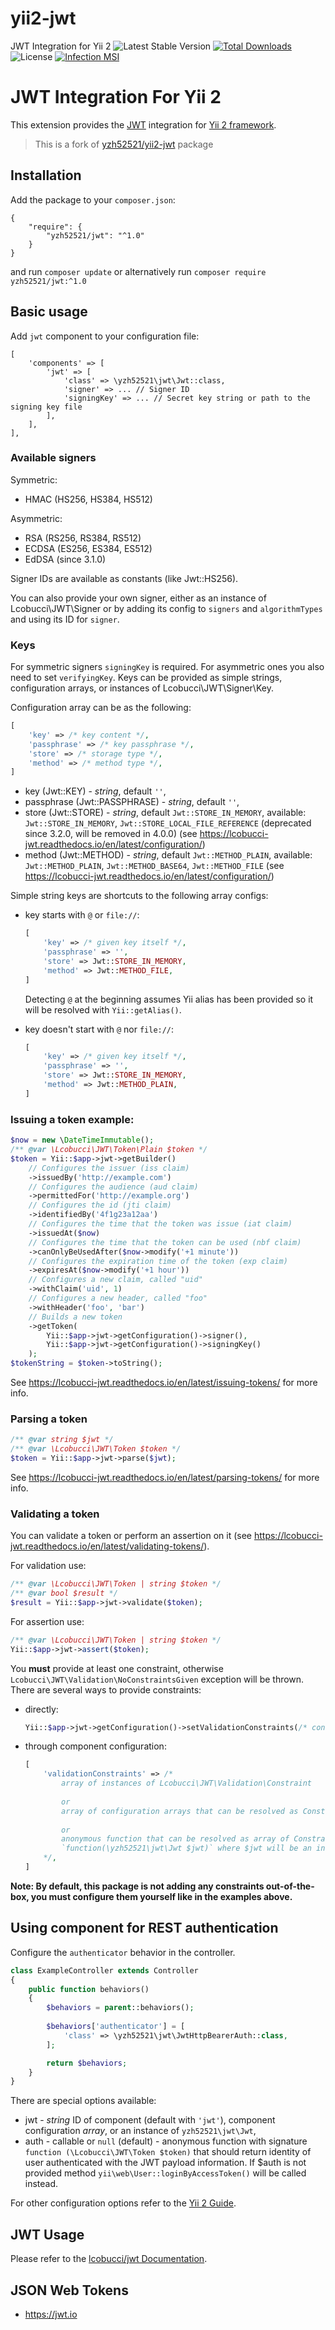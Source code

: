 # yii2-jwt
JWT Integration for Yii 2
![Latest Stable Version](https://img.shields.io/packagist/v/yzh52521/jwt.svg)
[![Total Downloads](https://img.shields.io/packagist/dt/yzh52521/jwt.svg)](https://packagist.org/packages/yzh52521/jwt)
![License](https://img.shields.io/packagist/l/yzh52521/jwt.svg)
[![Infection MSI](https://badge.stryker-mutator.io/github.com/yzh52521/yii2-jwt/master)](https://infection.github.io)

# JWT Integration For Yii 2

This extension provides the [JWT](https://github.com/lcobucci/jwt) integration for
[Yii 2 framework](https://www.yiiframework.com).

> This is a fork of [yzh52521/yii2-jwt](https://github.com/yzh52521/yii2-jwt) package

## Installation

Add the package to your `composer.json`:

    {
        "require": {
            "yzh52521/jwt": "^1.0"
        }
    }

and run `composer update` or alternatively run `composer require yzh52521/jwt:^1.0`

## Basic usage

Add `jwt` component to your configuration file:

    [
        'components' => [
            'jwt' => [
                'class' => \yzh52521\jwt\Jwt::class,
                'signer' => ... // Signer ID
                'signingKey' => ... // Secret key string or path to the signing key file
            ],
        ],
    ],


### Available signers

Symmetric:
- HMAC (HS256, HS384, HS512)

Asymmetric:
- RSA (RS256, RS384, RS512)
- ECDSA (ES256, ES384, ES512)
- EdDSA (since 3.1.0)

Signer IDs are available as constants (like Jwt::HS256).

You can also provide your own signer, either as an instance of Lcobucci\JWT\Signer or by adding its config to `signers`
and `algorithmTypes` and using its ID for `signer`.

### Keys

For symmetric signers `signingKey` is required. For asymmetric ones you also need to set `verifyingKey`. Keys can be
provided as simple strings, configuration arrays, or instances of Lcobucci\JWT\Signer\Key.

Configuration array can be as the following:

```php
[
    'key' => /* key content */,
    'passphrase' => /* key passphrase */,
    'store' => /* storage type */,
    'method' => /* method type */,
]
```

- key (Jwt::KEY) - _string_, default `''`,
- passphrase (Jwt::PASSPHRASE) - _string_, default `''`,
- store (Jwt::STORE) - _string_, default `Jwt::STORE_IN_MEMORY`,
  available: `Jwt::STORE_IN_MEMORY`, `Jwt::STORE_LOCAL_FILE_REFERENCE` (deprecated since 3.2.0, will be removed in 4.0.0)
  (see https://lcobucci-jwt.readthedocs.io/en/latest/configuration/)
- method (Jwt::METHOD) - _string_, default `Jwt::METHOD_PLAIN`,
  available: `Jwt::METHOD_PLAIN`, `Jwt::METHOD_BASE64`, `Jwt::METHOD_FILE`
  (see https://lcobucci-jwt.readthedocs.io/en/latest/configuration/)

Simple string keys are shortcuts to the following array configs:
- key starts with `@` or `file://`:
  ```php
  [
      'key' => /* given key itself */,
      'passphrase' => '',
      'store' => Jwt::STORE_IN_MEMORY,
      'method' => Jwt::METHOD_FILE,
  ]
  ```
  Detecting `@` at the beginning assumes Yii alias has been provided so it will be resolved with `Yii::getAlias()`.

- key doesn't start with `@` nor `file://`:
  ```php
  [
      'key' => /* given key itself */,
      'passphrase' => '',
      'store' => Jwt::STORE_IN_MEMORY,
      'method' => Jwt::METHOD_PLAIN,
  ]
  ```

### Issuing a token example:

```php
$now = new \DateTimeImmutable();
/** @var \Lcobucci\JWT\Token\Plain $token */
$token = Yii::$app->jwt->getBuilder()
    // Configures the issuer (iss claim)
    ->issuedBy('http://example.com')
    // Configures the audience (aud claim)
    ->permittedFor('http://example.org')
    // Configures the id (jti claim)
    ->identifiedBy('4f1g23a12aa')
    // Configures the time that the token was issue (iat claim)
    ->issuedAt($now)
    // Configures the time that the token can be used (nbf claim)
    ->canOnlyBeUsedAfter($now->modify('+1 minute'))
    // Configures the expiration time of the token (exp claim)
    ->expiresAt($now->modify('+1 hour'))
    // Configures a new claim, called "uid"
    ->withClaim('uid', 1)
    // Configures a new header, called "foo"
    ->withHeader('foo', 'bar')
    // Builds a new token
    ->getToken(
        Yii::$app->jwt->getConfiguration()->signer(),
        Yii::$app->jwt->getConfiguration()->signingKey()
    );
$tokenString = $token->toString();
```

See https://lcobucci-jwt.readthedocs.io/en/latest/issuing-tokens/ for more info.

### Parsing a token

```php
/** @var string $jwt */
/** @var \Lcobucci\JWT\Token $token */
$token = Yii::$app->jwt->parse($jwt);
```

See https://lcobucci-jwt.readthedocs.io/en/latest/parsing-tokens/ for more info.

### Validating a token

You can validate a token or perform an assertion on it (see https://lcobucci-jwt.readthedocs.io/en/latest/validating-tokens/).

For validation use:
```php
/** @var \Lcobucci\JWT\Token | string $token */                                      
/** @var bool $result */
$result = Yii::$app->jwt->validate($token);
```

For assertion use:
```php
/** @var \Lcobucci\JWT\Token | string $token */                                      
Yii::$app->jwt->assert($token);
```

You **must** provide at least one constraint, otherwise `Lcobucci\JWT\Validation\NoConstraintsGiven` exception will be
thrown. There are several ways to provide constraints:

- directly:
  ```php
  Yii::$app->jwt->getConfiguration()->setValidationConstraints(/* constaints here */);
  ```

- through component configuration:
  ```php
  [
      'validationConstraints' => /*
          array of instances of Lcobucci\JWT\Validation\Constraint
          
          or
          array of configuration arrays that can be resolved as Constraint instances
          
          or
          anonymous function that can be resolved as array of Constraint instances with signature
          `function(\yzh52521\jwt\Jwt $jwt)` where $jwt will be an instance of this component
      */,
  ]
  ```

**Note: By default, this package is not adding any constraints out-of-the-box, you must configure them yourself like
in the examples above.**

## Using component for REST authentication

Configure the `authenticator` behavior in the controller.

```php
class ExampleController extends Controller
{
    public function behaviors()
    {
        $behaviors = parent::behaviors();
        
        $behaviors['authenticator'] = [
            'class' => \yzh52521\jwt\JwtHttpBearerAuth::class,
        ];

        return $behaviors;
    }
}
```

There are special options available:
- jwt - _string_ ID of component (default with `'jwt'`), component configuration _array_, or an instance of `yzh52521\jwt\Jwt`,
- auth - callable or `null` (default) - anonymous function with signature `function (\Lcobucci\JWT\Token $token)` that
  should return identity of user authenticated with the JWT payload information. If $auth is not provided method
  `yii\web\User::loginByAccessToken()` will be called instead.

For other configuration options refer to the [Yii 2 Guide](https://www.yiiframework.com/doc/guide/2.0/en/rest-authentication).

## JWT Usage

Please refer to the [lcobucci/jwt Documentation](https://lcobucci-jwt.readthedocs.io/en/latest/).

## JSON Web Tokens

- https://jwt.io
